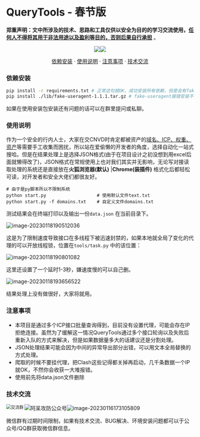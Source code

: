 

# QueryTools - 春节版

**郑重声明：文中所涉及的技术、思路和工具仅供以安全为目的的学习交流使用，<u>任何人不得将其用于非法用途以及盈利等目的，否则后果自行承担</u>** 。

<p align="center"><a href="https://opensource.org/licenses/MIT"><img src="https://img.shields.io/badge/license-MIT-_red.svg"></a><a href="https://github.com/z-bool/QueryTools"><img  src="https://goreportcard.com/badge/github.com/projectdiscovery/httpx"></a></p>

<p align="center"><a href="#install">依赖安装</a> · <a href="#tall">使用说明</a> · <a href="#notice">注意事项</a> · <a href="#communicate">技术交流</a></p>

<div id="install"></div>

### 依赖安装

```bash
pip install -r requirements.txt # 正常这句就OK，成功安装所有依赖，但是会有fake-useragent报错的
pip install ./lib/fake-useragent-1.1.1.tar.gz # fake-useragent报错安装不上的用安装包安装
```

如果在使用安装包安装还有问题的话可以在群里提问或私聊。

<div id= "tall"></div>

### 使用说明

作为一个安全的行内人士，大家在交CNVD时肯定都被资产的<u>域名、ICP、权重、资产</u>等需要手工收集而困扰，所以站在爱偷懒的开发者的角度，选择自动化一站式搜哈。但是在结果处理上是选择JSON格式(由于在项目设计之初没想到用excel后面就懒得改了)，JSON格式在常规使用上也对我们其实并无影响，无论写对接读取处理的系统还是直接放在**火狐浏览器(默认)** |**Chrome(装插件)** 格式化后都轻松可读，对开发者和安全大佬们都很友好。

```text
# 由于是py脚本所以不限制系统
python start.py                   # 使用默认文件text.txt
python start.py -f domains.txt    # 自定义文件domains.txt
```

测试结果会在终端打印以及输出一份`data.json` 在当前目录下。

![image-20230118190512036](https://cdn.jsdelivr.net/gh/z-bool/images@master/img/image-20230118190512036.png)

这是为了限制速度导致接口在多线程下被迅速封禁的，如果本地就全局了变化的代理的可以开放线程锁，位置在`tools/task.py` 中的该位置：

![image-20230118190801082](https://cdn.jsdelivr.net/gh/z-bool/images@master/img/image-20230118190801082.png)

这里还设置了一个延时1-3秒，嫌速度慢的可以自己删。

![image-20230118193656522](C:/Users/root/AppData/Roaming/Typora/typora-user-images/image-20230118193656522.png)

结果处理上没有做很好，大家将就用。

<div id="notice"></div>

### 注意事项

- 本项目是通过多个ICP接口批量查询得到，目前没有设置代理，可能会存在IP拒绝连接。虽然为了缓解这一情况QueryTools通过多个接口轮询以及失败后重新入队的方式来解决，但是如果数据量多大的话建议还是分割处理。
- JSON处理结果可能会因为中间的异常导出部分出错，可以用文本全局替换的方式处理。
- 爬取的时候不要挂代理，把Clash这些记得都关掉再启动，几千条数据一个IP就OK，不然你会收获一大堆报错。
- 使用前先将data.json文件删除

<div id="communicate"></div>

### 技术交流

<img src="https://cdn.jsdelivr.net/gh/z-bool/images@master/img/image-20230116172606976.png" alt="交流群" style="zoom: 80%;" align="left" /><img src="https://cdn.jsdelivr.net/gh/z-bool/images@master/img/qrcode_for_gh_c90beef1e2e7_258.jpg" alt="阿呆攻防公众号" style="zoom:100%;" />![image-20230116173105809](https://cdn.jsdelivr.net/gh/z-bool/images@master/img/image-20230116173105809.png)



微信群有过期时间限制，如果有技术交流、BUG解决、环境安装问题都可以于公众号/QQ群获取微信群信息。
